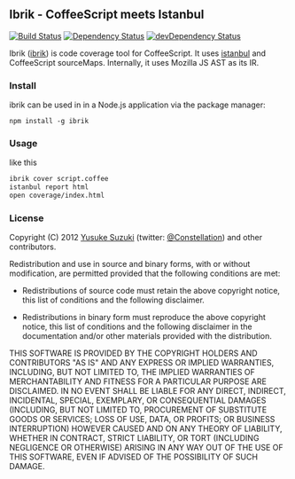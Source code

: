 ## Ibrik - CoffeeScript meets Istanbul

[![Build Status](https://travis-ci.org/Constellation/ibrik.svg?branch=master)](https://travis-ci.org/Constellation/ibrik)
[![Dependency Status](https://david-dm.org/Constellation/ibrik.svg)](https://david-dm.org/Constellation/ibrik)
[![devDependency Status](https://david-dm.org/Constellation/ibrik/dev-status.svg)](https://david-dm.org/Constellation/ibrik#info=devDependencies)


Ibrik ([ibrik](http://github.com/Constellation/ibrik)) is
code coverage tool for CoffeeScript.
It uses [istanbul](https://github.com/gotwarlost/istanbul) and CoffeeScript sourceMaps. Internally, it uses Mozilla JS AST as its IR.


### Install

ibrik can be used in in a Node.js application via the package manager:

    npm install -g ibrik


### Usage

like this
```sh
ibrik cover script.coffee
istanbul report html
open coverage/index.html
```

### License

Copyright (C) 2012 [Yusuke Suzuki](http://github.com/Constellation)
 (twitter: [@Constellation](http://twitter.com/Constellation)) and other contributors.

Redistribution and use in source and binary forms, with or without
modification, are permitted provided that the following conditions are met:

  * Redistributions of source code must retain the above copyright
    notice, this list of conditions and the following disclaimer.

  * Redistributions in binary form must reproduce the above copyright
    notice, this list of conditions and the following disclaimer in the
    documentation and/or other materials provided with the distribution.

THIS SOFTWARE IS PROVIDED BY THE COPYRIGHT HOLDERS AND CONTRIBUTORS "AS IS"
AND ANY EXPRESS OR IMPLIED WARRANTIES, INCLUDING, BUT NOT LIMITED TO, THE
IMPLIED WARRANTIES OF MERCHANTABILITY AND FITNESS FOR A PARTICULAR PURPOSE
ARE DISCLAIMED. IN NO EVENT SHALL <COPYRIGHT HOLDER> BE LIABLE FOR ANY
DIRECT, INDIRECT, INCIDENTAL, SPECIAL, EXEMPLARY, OR CONSEQUENTIAL DAMAGES
(INCLUDING, BUT NOT LIMITED TO, PROCUREMENT OF SUBSTITUTE GOODS OR SERVICES;
LOSS OF USE, DATA, OR PROFITS; OR BUSINESS INTERRUPTION) HOWEVER CAUSED AND
ON ANY THEORY OF LIABILITY, WHETHER IN CONTRACT, STRICT LIABILITY, OR TORT
(INCLUDING NEGLIGENCE OR OTHERWISE) ARISING IN ANY WAY OUT OF THE USE OF
THIS SOFTWARE, EVEN IF ADVISED OF THE POSSIBILITY OF SUCH DAMAGE.
